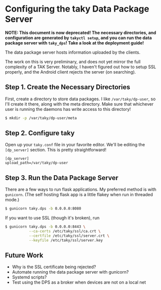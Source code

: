 # Configuring the taky Data Package Server

**NOTE: This document is now deprecated! The necessary directories, and
configuration are generated by `takyctl setup`, and you can run the data
package server with `taky_dps`! Take a look at the deployment guide!**

The data package server hosts information uploaded by the clients.

The work on this is very preliminary, and does not yet mirror the full
complexity of a TAK Server. Notably, I haven't figured out how to setup SSL
properly, and the Android client rejects the server (on searching).

## Step 1. Create the Necessary Directories

First, create a directory to store data packages. I like `/var/taky/dp-user`,
so I'll create it there, along with the meta directory. Make sure that
whichever user is running the daemons has write access to this directory!

```bash
$ mkdir -p /var/taky/dp-user/meta
```

## Step 2. Configure taky

Open up your `taky.conf` file in your favorite editor. We'll be editing the
`[dp_server]` section. This is pretty straightforward!

```
[dp_server]
upload_path=/var/taky/dp-user
```

## Step 3. Run the Data Package Server

There are a few ways to run flask applications. My preferred method is with
`gunicorn`. (The self hosting flask app is a little flakey when run in
threaded mode.)

```bash
$ gunicorn taky.dps -b 0.0.0.0:8080
```

If you want to use SSL (though it's broken), run

```bash
$ gunicorn taky.dps -b 0.0.0.0:8443 \
           --ca-certs /etc/taky/ssl/ca.crt \
           --certfile /etc/taky/ssl/server.crt \
           --keyfile /etc/taky/ssl/server.key
```

## Future Work

 * Why is the SSL certificate being rejected?
 * Automate running the data package server with gunicorn?
 * Systemd scripts?
 * Test using the DPS as a broker when devices are not on a local net
